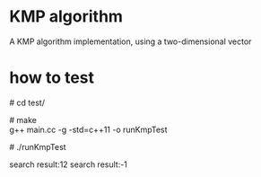 # KMP algorithm

A KMP algorithm implementation, using a two-dimensional vector

# how to test

\# cd test/

\# make  
g++ main.cc -g -std=c++11 -o runKmpTest

\#  ./runKmpTest 

search result:12 
search result:-1 
 
